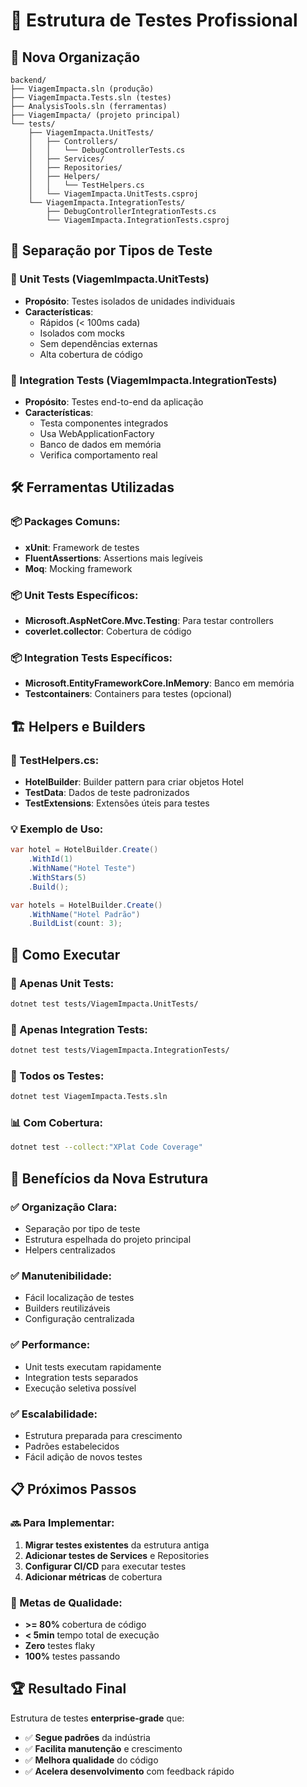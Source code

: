 # 🧪 Estrutura de Testes Profissional

## 📁 **Nova Organização**

```
backend/
├── ViagemImpacta.sln (produção)
├── ViagemImpacta.Tests.sln (testes)
├── AnalysisTools.sln (ferramentas)
├── ViagemImpacta/ (projeto principal)
└── tests/
    ├── ViagemImpacta.UnitTests/
    │   ├── Controllers/
    │   │   └── DebugControllerTests.cs
    │   ├── Services/
    │   ├── Repositories/
    │   ├── Helpers/
    │   │   └── TestHelpers.cs
    │   └── ViagemImpacta.UnitTests.csproj
    └── ViagemImpacta.IntegrationTests/
        ├── DebugControllerIntegrationTests.cs
        └── ViagemImpacta.IntegrationTests.csproj
```

## 🎯 **Separação por Tipos de Teste**

### **🔬 Unit Tests (ViagemImpacta.UnitTests)**

- **Propósito**: Testes isolados de unidades individuais
- **Características**:
  - Rápidos (< 100ms cada)
  - Isolados com mocks
  - Sem dependências externas
  - Alta cobertura de código

### **🔗 Integration Tests (ViagemImpacta.IntegrationTests)**

- **Propósito**: Testes end-to-end da aplicação
- **Características**:
  - Testa componentes integrados
  - Usa WebApplicationFactory
  - Banco de dados em memória
  - Verifica comportamento real

## 🛠️ **Ferramentas Utilizadas**

### **📦 Packages Comuns:**

- **xUnit**: Framework de testes
- **FluentAssertions**: Assertions mais legíveis
- **Moq**: Mocking framework

### **📦 Unit Tests Específicos:**

- **Microsoft.AspNetCore.Mvc.Testing**: Para testar controllers
- **coverlet.collector**: Cobertura de código

### **📦 Integration Tests Específicos:**

- **Microsoft.EntityFrameworkCore.InMemory**: Banco em memória
- **Testcontainers**: Containers para testes (opcional)

## 🏗️ **Helpers e Builders**

### **🔧 TestHelpers.cs:**

- **HotelBuilder**: Builder pattern para criar objetos Hotel
- **TestData**: Dados de teste padronizados
- **TestExtensions**: Extensões úteis para testes

### **💡 Exemplo de Uso:**

```csharp
var hotel = HotelBuilder.Create()
    .WithId(1)
    .WithName("Hotel Teste")
    .WithStars(5)
    .Build();

var hotels = HotelBuilder.Create()
    .WithName("Hotel Padrão")
    .BuildList(count: 3);
```

## 🚀 **Como Executar**

### **🧪 Apenas Unit Tests:**

```bash
dotnet test tests/ViagemImpacta.UnitTests/
```

### **🔗 Apenas Integration Tests:**

```bash
dotnet test tests/ViagemImpacta.IntegrationTests/
```

### **🎯 Todos os Testes:**

```bash
dotnet test ViagemImpacta.Tests.sln
```

### **📊 Com Cobertura:**

```bash
dotnet test --collect:"XPlat Code Coverage"
```

## 🎯 **Benefícios da Nova Estrutura**

### **✅ Organização Clara:**

- Separação por tipo de teste
- Estrutura espelhada do projeto principal
- Helpers centralizados

### **✅ Manutenibilidade:**

- Fácil localização de testes
- Builders reutilizáveis
- Configuração centralizada

### **✅ Performance:**

- Unit tests executam rapidamente
- Integration tests separados
- Execução seletiva possível

### **✅ Escalabilidade:**

- Estrutura preparada para crescimento
- Padrões estabelecidos
- Fácil adição de novos testes

## 📋 **Próximos Passos**

### **🔜 Para Implementar:**

1. **Migrar testes existentes** da estrutura antiga
2. **Adicionar testes de Services** e Repositories
3. **Configurar CI/CD** para executar testes
4. **Adicionar métricas** de cobertura

### **🎯 Metas de Qualidade:**

- **>= 80%** cobertura de código
- **< 5min** tempo total de execução
- **Zero** testes flaky
- **100%** testes passando

## 🏆 **Resultado Final**

Estrutura de testes **enterprise-grade** que:

- ✅ **Segue padrões** da indústria
- ✅ **Facilita manutenção** e crescimento
- ✅ **Melhora qualidade** do código
- ✅ **Acelera desenvolvimento** com feedback rápido

